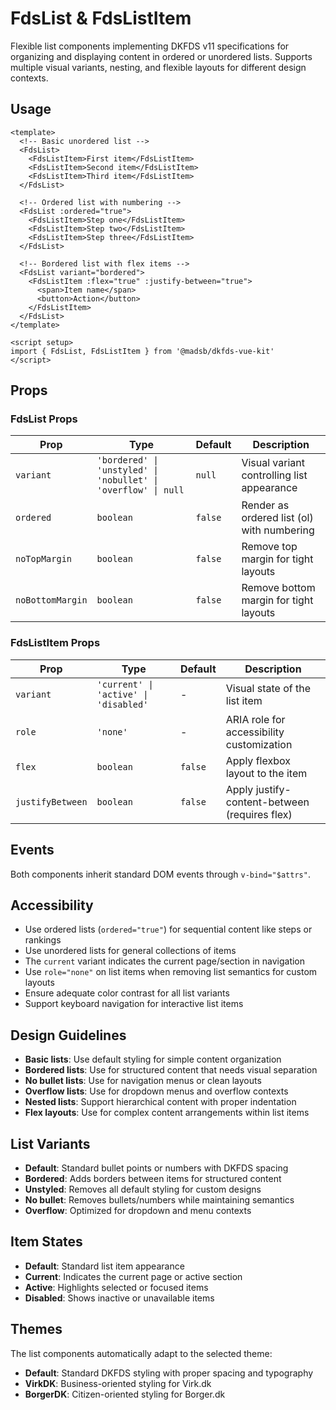 # FdsList & FdsListItem

Flexible list components implementing DKFDS v11 specifications for organizing and displaying content in ordered or unordered lists. Supports multiple visual variants, nesting, and flexible layouts for different design contexts.

## Usage

```vue
<template>
  <!-- Basic unordered list -->
  <FdsList>
    <FdsListItem>First item</FdsListItem>
    <FdsListItem>Second item</FdsListItem>
    <FdsListItem>Third item</FdsListItem>
  </FdsList>

  <!-- Ordered list with numbering -->
  <FdsList :ordered="true">
    <FdsListItem>Step one</FdsListItem>
    <FdsListItem>Step two</FdsListItem>
    <FdsListItem>Step three</FdsListItem>
  </FdsList>

  <!-- Bordered list with flex items -->
  <FdsList variant="bordered">
    <FdsListItem :flex="true" :justify-between="true">
      <span>Item name</span>
      <button>Action</button>
    </FdsListItem>
  </FdsList>
</template>

<script setup>
import { FdsList, FdsListItem } from '@madsb/dkfds-vue-kit'
</script>
```

## Props

### FdsList Props

| Prop             | Type                                                           | Default | Description                                |
| ---------------- | -------------------------------------------------------------- | ------- | ------------------------------------------ |
| `variant`        | `'bordered' \| 'unstyled' \| 'nobullet' \| 'overflow' \| null` | `null`  | Visual variant controlling list appearance |
| `ordered`        | `boolean`                                                      | `false` | Render as ordered list (ol) with numbering |
| `noTopMargin`    | `boolean`                                                      | `false` | Remove top margin for tight layouts        |
| `noBottomMargin` | `boolean`                                                      | `false` | Remove bottom margin for tight layouts     |

### FdsListItem Props

| Prop             | Type                                  | Default | Description                                   |
| ---------------- | ------------------------------------- | ------- | --------------------------------------------- |
| `variant`        | `'current' \| 'active' \| 'disabled'` | -       | Visual state of the list item                 |
| `role`           | `'none'`                              | -       | ARIA role for accessibility customization     |
| `flex`           | `boolean`                             | `false` | Apply flexbox layout to the item              |
| `justifyBetween` | `boolean`                             | `false` | Apply justify-content-between (requires flex) |

## Events

Both components inherit standard DOM events through `v-bind="$attrs"`.

## Accessibility

- Use ordered lists (`ordered="true"`) for sequential content like steps or rankings
- Use unordered lists for general collections of items
- The `current` variant indicates the current page/section in navigation
- Use `role="none"` on list items when removing list semantics for custom layouts
- Ensure adequate color contrast for all list variants
- Support keyboard navigation for interactive list items

## Design Guidelines

- **Basic lists**: Use default styling for simple content organization
- **Bordered lists**: Use for structured content that needs visual separation
- **No bullet lists**: Use for navigation menus or clean layouts
- **Overflow lists**: Use for dropdown menus and overflow contexts
- **Nested lists**: Support hierarchical content with proper indentation
- **Flex layouts**: Use for complex content arrangements within list items

## List Variants

- **Default**: Standard bullet points or numbers with DKFDS spacing
- **Bordered**: Adds borders between items for structured content
- **Unstyled**: Removes all default styling for custom designs
- **No bullet**: Removes bullets/numbers while maintaining semantics
- **Overflow**: Optimized for dropdown and menu contexts

## Item States

- **Default**: Standard list item appearance
- **Current**: Indicates the current page or active section
- **Active**: Highlights selected or focused items
- **Disabled**: Shows inactive or unavailable items

## Themes

The list components automatically adapt to the selected theme:

- **Default**: Standard DKFDS styling with proper spacing and typography
- **VirkDK**: Business-oriented styling for Virk.dk
- **BorgerDK**: Citizen-oriented styling for Borger.dk
